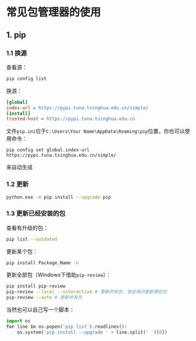 # 常见包管理器的使用

## 1. pip

### 1.1 换源

查看源：

```bash
pip config list
```

换源：

```ini title="pip.ini"
[global]
index-url = https://pypi.tuna.tsinghua.edu.cn/simple/
[install]
trusted-host = https://pypi.tuna.tsinghua.edu.cn
```

文件`pip.ini`位于`C:\Users\Your Name\AppData\Roaming\pip`位置，你也可以使用命令：

```bach
pip config set global.index-url https://pypi.tuna.tsinghua.edu.cn/simple/
```

来自动生成

### 1.2 更新

```bash
python.exe -m pip install --upgrade pip
```

### 1.3 更新已经安装的包

查看有升级的包：

```bash
pip list --outdated
```

更新某个包：

```bash
pip install Package_Name -U
```

更新全部包（Windows下借助`pip-review`）：

```bash
pip install pip-review
pip-review --local --interactive # 更新所有包，但会询问更新哪些包
pip-review --auto # 更新所有包
```

当然也可以自己写一个脚本：

```python
import os
for line in os.popen('pip list').readlines():
    os.system('pip install --upgrade ' + line.split(' ')[0])
```



